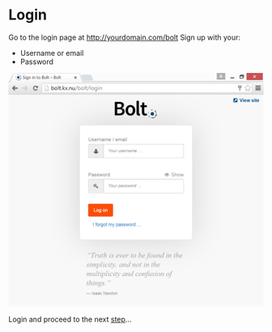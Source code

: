 Login
==========

Go to the login page at http://yourdomain.com/bolt
Sign up with your:

* Username or email
* Password

<a href="/files/screenshots/login.png" class="popup"><img src="/files/screenshots/login.png" width="590"></a><br>

Login and proceed to the next [step](/dashboard)...